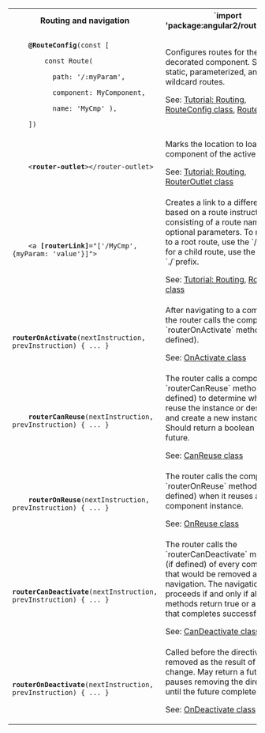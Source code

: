 <table id="routing">

<tr>
  <th>Routing and navigation</th>
  <th markdown="1">
  `import 'package:angular2/router.dart';`
  </th>
</tr>

<tr>
  <td class="nowrap"><code class="prettyprint lang-dart">
    <b>@RouteConfig</b>(const [<br>
      &nbsp;&nbsp;const Route(<br>
      &nbsp;&nbsp;&nbsp;&nbsp;path: '/:myParam',<br>
      &nbsp;&nbsp;&nbsp;&nbsp;component: MyComponent,<br>
      &nbsp;&nbsp;&nbsp;&nbsp;name: 'MyCmp' ),<br>
    ])
  </code></td>
  <td markdown="1">
  Configures routes for the decorated component. Supports static, parameterized, and wildcard routes.

  See:
  [Tutorial: Routing](/angular/tutorial/toh-pt5),
  [RouteConfig class](/angular/api/angular2.router/RouteConfig-class),
  [Route class](/angular/api/angular2.router/Route-class)
  </td>
</tr>

<tr>
  <td class="nowrap"><code class="prettyprint lang-html">
    &lt;<b>router-outlet</b>>&lt;/router-outlet>
  </code></td>
  <td markdown="1">
  Marks the location to load the component of the active route.

  See:
  [Tutorial: Routing](/angular/tutorial/toh-pt5),
  [RouterOutlet class](/angular/api/angular2.router/RouterOutlet-class)
  </td>
</tr>

<tr>
  <td class="nowrap"><code class="prettyprint lang-html">
    &lt;a <b>[routerLink]</b>="['/MyCmp', {myParam: 'value'}]">
  </code></td>
  <td markdown="1">
  Creates a link to a different view based on a route instruction consisting of a route name and optional parameters. To navigate to a root route, use the `/` prefix; for a child route, use the `./`prefix.

  See:
  [Tutorial: Routing](/angular/tutorial/toh-pt5),
  [RouterLink class](/angular/api/angular2.router/RouterLink-class)
  </td>
</tr>

<!--
<tr>
  <td class="nowrap"><code class="prettyprint lang-dart">
    <b>@CanActivate</b>(() => ...)<br>
    class MyComponent() {}
  </code></td>
  <td markdown="1">
  A component decorator defining a function that the router should call first to determine if it should activate this component. Should return a boolean or a future.
  <!-- TODO: link to good resource. >
  </td>
</tr>
-->

<tr>
  <td class="nowrap"><code class="prettyprint lang-dart">
    <b>routerOnActivate</b>(nextInstruction, prevInstruction) { ... }
  </code></td>
  <td markdown="1">
  After navigating to a component, the router calls the component's `routerOnActivate` method (if defined).

  See: [OnActivate class](/angular/api/angular2.router/OnActivate-class)
  </td>
</tr>

<tr>
  <td class="nowrap"><code class="prettyprint lang-dart">
    <b>routerCanReuse</b>(nextInstruction, prevInstruction) { ... }
  </code></td>
  <td markdown="1">
  The router calls a component's `routerCanReuse` method (if defined) to determine whether to reuse the instance or destroy it and create a new instance. Should return a boolean or a future.

  See: [CanReuse class](/angular/api/angular2.router/CanReuse-class)
  </td>
</tr>

<tr>
  <td class="nowrap"><code class="prettyprint lang-dart">
    <b>routerOnReuse</b>(nextInstruction, prevInstruction) { ... }
  </code></td>
  <td markdown="1">
  The router calls the component's `routerOnReuse` method (if defined) when it reuses a component instance.

  See: [OnReuse class](/angular/api/angular2.router/OnReuse-class)
  </td>
</tr>

<tr>
  <td class="nowrap"><code class="prettyprint lang-dart">
    <b>routerCanDeactivate</b>(nextInstruction, prevInstruction) { ... }
  </code></td>
  <td markdown="1">
  The router calls the `routerCanDeactivate` methods (if defined) of every component that would be removed after a navigation. The navigation proceeds if and only if all such methods return true or a future that completes successfully.

  See: [CanDeactivate class](/angular/api/angular2.router/CanDeactivate-class)
  </td>
</tr>

<tr>
  <td class="nowrap"><code class="prettyprint lang-dart">
    <b>routerOnDeactivate</b>(nextInstruction, prevInstruction) { ... }
  </code></td>
  <td markdown="1">
  Called before the directive is removed as the result of a route change. May return a future that pauses removing the directive until the future completes.

  See: [OnDeactivate class](/angular/api/angular2.router/OnDeactivate-class)
  </td>
</tr>

</table>
